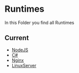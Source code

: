 # Runtimes

In this Folder you find all Runtimes 

## Current

- [NodeJS](/runtimes/NodeJS.json)
- [C#](c#.json)
- [Nginx](Nginx.json)
- [LinuxServer](https://github.com/TNSStudio-HQ/MoonlightImages/blob/main/runtimes/LinuxServer.json)
